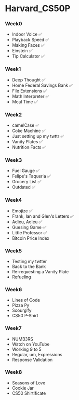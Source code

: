 # Harvard_CS50P
### Week0
- Indoor Voice ✅
- Playback Speed ✅
- Making Faces ✅
- Einstein ✅
- Tip Calculator ✅
### Week1
- Deep Thought ✅
- Home Federal Savings Bank ✅
- File Extensions ✅
- Math Interpreter ✅
- Meal Time ✅
### Week2
- camelCase ✅
- Coke Machine ✅
- Just setting up my twttr ✅
- Vanity Plates ✅
- Nutrition Facts ✅
### Week3
- Fuel Gauge ✅
- Felipe's Taqueria ✅
- Grocery List ✅
- Outdated ✅
### Week4
- Emojize ✅
- Frank, Ian and Glen's Letters ✅
- Adieu, Adieu ✅
- Guesing Game ✅
- Little Professor ✅
- Bitcoin Price Index
### Week5
- Testing my twtter
- Back to the Bank
- Re-requesting a Vanity Plate
- Refueling
### Week6
- Lines of Code
- Pizza Py
- Scourgify
- CS50 P-Shirt
### Week7
- NUMB3RS
- Watch on YouTube
- Working 9 to 5
- Regular, um, Expressions
- Response Validation
### Week8
- Seasons of Love
- Cookie Jar
- CS50 Shirtificate
